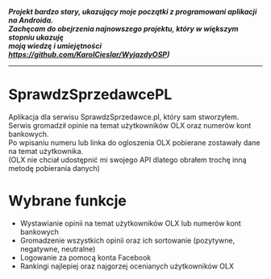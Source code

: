 
***Projekt bardzo stary, ukazujący moje początki z programowani aplikacji na Androida.  
 Zachęcam do obejrzenia najnowszego projektu, który w większym stopniu ukazuję   
 moją wiedzę i umiejętności https://github.com/KarolCieslar/WyjazdyOSP)***

 --------------------------------------------------------

# SprawdzSprzedawcePL

Aplikacja dla serwisu SprawdzSprzedawce.pl, który sam stworzyłem.  
Serwis gromadził opinie na temat użytkowników OLX oraz numerów kont bankowych.  
Po wpisaniu numeru lub linka do ogloszenia OLX pobierane zostawały dane na temat użytkownika.  
(OLX nie chciał udostępnić mi swojego API dlatego obrałem trochę inną metodę pobierania danych)  

# Wybrane funkcje

  - Wystawianie opinii na temat użytkowników OLX lub numerów kont bankowych
  - Gromadzenie wszystkich opinii oraz ich sortowanie (pozytywne, negatywne, neutralne)
  - Logowanie za pomocą konta Facebook
  - Rankingi najlepiej oraz najgorzej ocenianych użytkowników OLX

